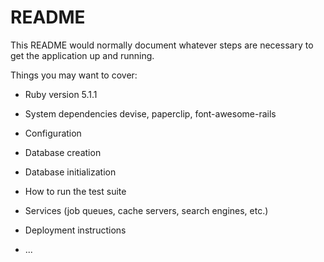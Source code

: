# README

This README would normally document whatever steps are necessary to get the
application up and running.

Things you may want to cover:

* Ruby version 5.1.1    

* System dependencies devise, paperclip, font-awesome-rails

* Configuration

* Database creation 

* Database initialization

* How to run the test suite

* Services (job queues, cache servers, search engines, etc.)

* Deployment instructions

* ...

